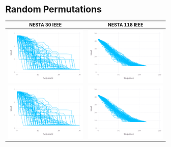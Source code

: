 Random Permutations
===================

| NESTA 30 IEEE                                                   | NESTA 118 IEEE                                                    |
|-----------------------------------------------------------------|-------------------------------------------------------------------|
| ![nesta_case30_ieee/summary.png](nesta_case30_ieee/summary.png) | ![nesta_case118_ieee/summary.png](nesta_case118_ieee/summary.png) |
| ![nesta_case30_ieee/summary.tsv](nesta_case30_ieee/summary.png) | ![nesta_case118_ieee/summary.png](nesta_case118_ieee/summary.png) |
